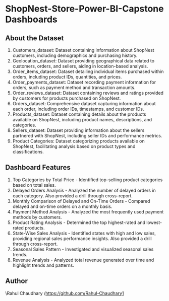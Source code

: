 # ShopNest-Store-Power-BI-Capstone Dashboards 
## About the Dataset
1. Customers_dataset: Dataset containing information about ShopNest customers, including demographics and purchasing history.
2. Geolocation_dataset: Dataset providing geographical data related to customers, orders, and sellers, aiding in location-based analysis.
3. Order_items_dataset: Dataset detailing individual items purchased within orders, including product IDs, quantities, and prices.
4. Order_payments_dataset: Dataset recording payment information for orders, such as payment method and transaction amounts.
5. Order_reviews_dataset: Dataset containing reviews and ratings provided by customers for products purchased on ShopNest.
6. Orders_dataset: Comprehensive dataset capturing information about each order, including order IDs, timestamps, and customer IDs.
7. Products_dataset: Dataset containing details about the products available on ShopNest, including product names, descriptions, and categories.
8. Sellers_dataset: Dataset providing information about the sellers partnered with ShopNest, including seller IDs and performance metrics.
9. Product Categories: Dataset categorizing products available on ShopNest, facilitating analysis based on product types and classifications.
## Dashboard Features
1. Top Categories by Total Price - Identified top-selling product categories based on total sales.
2. Delayed Orders Analysis - Analyzed the number of delayed orders in each category. Also provided a drill through cross-report.
3. Monthly Comparison of Delayed and On-Time Orders - Compared delayed and on-time orders on a monthly basis.
4. Payment Method Analysis - Analyzed the most frequently used payment methods by customers.
5. Product Rating Analysis - Determined the top highest-rated and lowest-rated products.
6. State-Wise Sales Analysis - Identified states with high and low sales, providing regional sales performance insights. Also provided a drill through cross-report.
7. Seasonal Sales Pattern - Investigated and visualized seasonal sales trends.
8. Revenue Analysis - Analyzed total revenue generated over time and highlight trends and patterns.

## Author
\Rahul Chaudhary /https://github.com/Rahul-Chaudhary1
